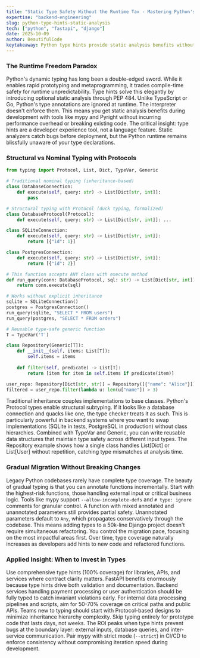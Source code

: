 ```yaml
---
title: "Static Type Safety Without the Runtime Tax - Mastering Python's Optional Type System"
expertise: "backend-engineering"
slug: python-type-hints-static-analysis
tech: ["python", "fastapi", "django"]
date: 2025-10-09
author: BeautifulCode
keytakeaway: Python type hints provide static analysis benefits without runtime overhead, enabling structural typing through Protocols and generic safety through TypeVar, all while supporting gradual adoption in existing codebases.
---
```


### The Runtime Freedom Paradox

Python's dynamic typing has long been a double-edged sword. While it enables rapid prototyping and metaprogramming, it trades compile-time safety for runtime unpredictability. Type hints solve this elegantly by introducing optional static analysis through PEP 484. Unlike TypeScript or Go, Python's type annotations are ignored at runtime. The interpreter doesn't enforce them. This means you get static analysis benefits during development with tools like mypy and Pyright without incurring performance overhead or breaking existing code. The critical insight: type hints are a developer experience tool, not a language feature. Static analyzers catch bugs before deployment, but the Python runtime remains blissfully unaware of your type declarations.

### Structural vs Nominal Typing with Protocols

```python
from typing import Protocol, List, Dict, TypeVar, Generic

# Traditional nominal typing (inheritance-based)
class DatabaseConnection:
    def execute(self, query: str) -> List[Dict[str, int]]:
        pass

# Structural typing with Protocol (duck typing, formalized)
class DatabaseProtocol(Protocol):
    def execute(self, query: str) -> List[Dict[str, int]]: ...

class SQLiteConnection:
    def execute(self, query: str) -> List[Dict[str, int]]:
        return [{"id": 1}]

class PostgresConnection:
    def execute(self, query: str) -> List[Dict[str, int]]:
        return [{"id": 2}]

# This function accepts ANY class with execute method
def run_query(conn: DatabaseProtocol, sql: str) -> List[Dict[str, int]]:
    return conn.execute(sql)

# Works without explicit inheritance
sqlite = SQLiteConnection()
postgres = PostgresConnection()
run_query(sqlite, "SELECT * FROM users")
run_query(postgres, "SELECT * FROM orders")

# Reusable type-safe generic function
T = TypeVar('T')

class Repository(Generic[T]):
    def __init__(self, items: List[T]):
        self.items = items
    
    def filter(self, predicate) -> List[T]:
        return [item for item in self.items if predicate(item)]

user_repo: Repository[Dict[str, str]] = Repository([{"name": "Alice"}])
filtered = user_repo.filter(lambda u: len(u["name"]) > 3)
```

Traditional inheritance couples implementations to base classes. Python's Protocol types enable structural subtyping. If it looks like a database connection and quacks like one, the type checker treats it as such. This is particularly powerful in backend systems where you want to swap implementations (SQLite in tests, PostgreSQL in production) without class hierarchies. Combined with TypeVar and Generic, you can write reusable data structures that maintain type safety across different input types. The Repository example shows how a single class handles List[Dict] or List[User] without repetition, catching type mismatches at analysis time.

### Gradual Migration Without Breaking Changes

Legacy Python codebases rarely have complete type coverage. The beauty of gradual typing is that you can annotate functions incrementally. Start with the highest-risk functions, those handling external input or critical business logic. Tools like mypy support `--allow-incomplete-defs` and `# type: ignore` comments for granular control. A function with mixed annotated and unannotated parameters still provides partial safety. Unannotated parameters default to `Any`, which propagates conservatively through the codebase. This means adding types to a 50k-line Django project doesn't require simultaneous refactoring. You control the migration pace, focusing on the most impactful areas first. Over time, type coverage naturally increases as developers add hints to new code and refactored functions.

### Applied Insight: When to Invest in Types

Use comprehensive type hints (100% coverage) for libraries, APIs, and services where contract clarity matters. FastAPI benefits enormously because type hints drive both validation and documentation. Backend services handling payment processing or user authentication should be fully typed to catch invariant violations early. For internal data processing pipelines and scripts, aim for 50-70% coverage on critical paths and public APIs. Teams new to typing should start with Protocol-based designs to minimize inheritance hierarchy complexity. Skip typing entirely for prototype code that lasts days, not weeks. The ROI peaks when type hints prevent bugs at the boundary layer: external inputs, database queries, and inter-service communication. Pair mypy with strict mode (`--strict`) in CI/CD to enforce consistency without compromising iteration speed during development.